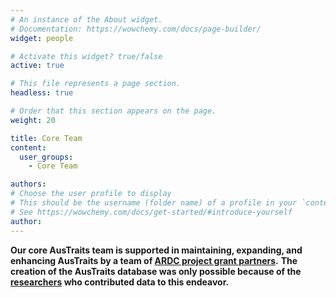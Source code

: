 ```yaml
---
# An instance of the About widget.
# Documentation: https://wowchemy.com/docs/page-builder/
widget: people

# Activate this widget? true/false
active: true

# This file represents a page section.
headless: true

# Order that this section appears on the page.
weight: 20

title: Core Team
content:
  user_groups:
    - Core Team

authors:
# Choose the user profile to display
# This should be the username (folder name) of a profile in your `content/authors/` folder.
# See https://wowchemy.com/docs/get-started/#introduce-yourself
author:
---
```


**Our core AusTraits team is supported in maintaining, expanding, and enhancing AusTraits by a team of **[ARDC project grant partners](team_subpage/)**.**
**The creation of the AusTraits database was only possible because of the **[researchers](https://doi.org/10.5281/zenodo.3568417)** who contributed data to this endeavor.**  
